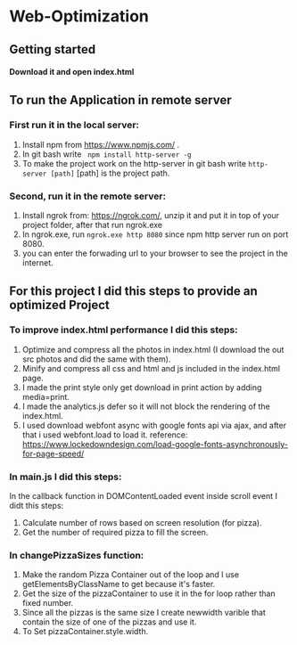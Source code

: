 # Web-Optimization

## Getting started

#### Download it and open index.html

## To run the Application in remote server

### First run it in the local server:
1. Install npm from https://www.npmjs.com/ .
2. In git bash write  ``` npm install http-server -g```
3. To make the project work on the http-server in git bash write ``` http-server [path] ``` [path] is the project path.

### Second, run it in the remote server:
1. Install ngrok from: https://ngrok.com/, unzip it and put it in top of your project folder, after that run ngrok.exe  
2. In ngrok.exe, run ```ngrok.exe http 8080```  since npm http server run on port 8080.
3. you can enter the forwading url to your browser to see the project in the internet.


## For this project I did this steps to provide an optimized Project

### To improve index.html performance I did this steps:  
1. Optimize and compress all the photos in index.html (I download the out src photos and did the same with them).
2. Minify and  compress all css and html and js included in the index.html page.
3. I made the print style only get download in print action by adding media=print.
4. I made the analytics.js defer so it will not block the rendering of the index.html.
5. I used download webfont async with google fonts api via ajax, and after that i used webfont.load to load it.
reference: https://www.lockedowndesign.com/load-google-fonts-asynchronously-for-page-speed/

### In main.js I did this steps:
In the callback function in DOMContentLoaded event inside scroll event I didt this steps:
1. Calculate number of rows based on screen resolution (for pizza).
2. Get the number of required pizza to fill the screen.

### In changePizzaSizes function:
1. Make  the random Pizza Container out of the loop and I use getElementsByClassName to get because it's faster.
2. Get the size of the pizzaContainer to use it in the for loop rather than fixed number.
3. Since all the pizzas is the same size I create newwidth varible that contain the size of one of the pizzas and use it.
4. To Set pizzaContainer.style.width.
